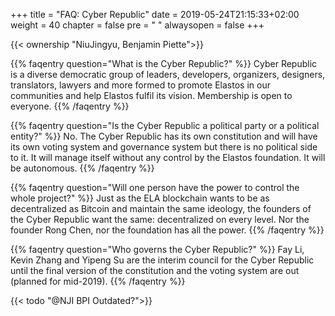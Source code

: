 +++
title = "FAQ: Cyber Republic"
date = 2019-05-24T21:15:33+02:00
weight = 40
chapter = false
pre = "<i class='fa ela-page'></i> "
alwaysopen = false
+++ 

{{< ownership "NiuJingyu, Benjamin Piette">}}

{{% faqentry question="What is the Cyber Republic?" %}}
Cyber Republic is a diverse democratic group of leaders, developers, organizers, designers, translators, lawyers and more formed to promote Elastos in our communities and help Elastos fulfil its vision. Membership is open to everyone.
{{% /faqentry %}}

{{% faqentry question="Is the Cyber Republic a political party or a political entity?" %}}
No. The Cyber Republic has its own constitution and will have its own voting system and governance system but there is no political side to it. It will manage itself without any control by the Elastos foundation. It will be autonomous.
{{% /faqentry %}}

{{% faqentry question="Will one person have the power to control the whole project?" %}}
Just as the ELA blockchain wants to be as decentralized as Bitcoin and maintain the same ideology, the founders of the Cyber Republic  want the same: decentralized on every level. Nor the founder Rong Chen, nor the foundation has all the power.
{{% /faqentry %}}

{{% faqentry question="Who governs the Cyber Republic?" %}}
Fay Li, Kevin Zhang and Yipeng Su are the interim council for the Cyber Republic until the final version of the constitution and the voting system are out (planned for mid-2019).
{{% /faqentry %}}

{{< todo "@NJI BPI Outdated?">}}